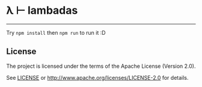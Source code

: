# λ ⊢ lambadas

----------------

Try `npm install` then `npm run` to run it :D

## License

The project is licensed under the terms of the Apache License (Version 2.0).

See [LICENSE](./LICENSE) or http://www.apache.org/licenses/LICENSE-2.0 for details.
